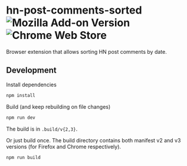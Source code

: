 # hn-post-comments-sorted ![Mozilla Add-on Version](https://img.shields.io/amo/v/hn-post-comments-sorted) ![Chrome Web Store](https://img.shields.io/chrome-web-store/rating-count/dmpckmaliambaalbnkmgdgmblafdchli?label=Chrome&link=https%3A%2F%2Fchromewebstore.google.com%2Fdetail%2Fhn-post-comments-sorted%2Fdmpckmaliambaalbnkmgdgmblafdchli)

Browser extension that allows sorting HN post comments by date.

## Development

Install dependencies

```sh
npm install
```

Build (and keep rebuilding on file changes)

```sh
npm run dev
```

The build is in `.build/v{2,3}`.

Or just build once. The build directory contains both manifest v2 and v3 versions (for Firefox and Chrome respectively).

```sh
npm run build
```
